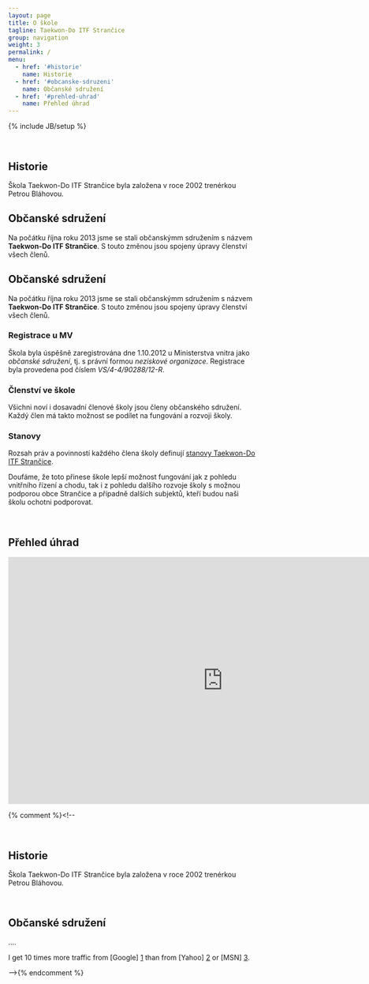 ```yaml
---
layout: page
title: O škole
tagline: Taekwon-Do ITF Strančice
group: navigation
weight: 3
permalink: /
menu:
  - href: '#historie'
    name: Historie
  - href: '#obcanske-sdruzeni'
    name: Občanské sdružení
  - href: '#prehled-uhrad'
    name: Přehled úhrad
---
```

{% include JB/setup %}

<a id="historie" class="shifted-anchor">&nbsp;</a>
## Historie

Škola Taekwon-Do ITF Strančice byla založena v roce 2002 trenérkou Petrou Bláhovou.
<a id="obcanske-sdruzeni" class="shifted-anchor">&nbsp;</a>
## Občanské sdružení 

Na počátku října roku 2013 jsme se stali občanskýmm sdružením s názvem **Taekwon-Do ITF Strančice**. S touto změnou jsou spojeny úpravy členství všech členů.
<a id="obcanske-sdruzeni" class="shifted-anchor">&nbsp;</a>
## Občanské sdružení 

Na počátku října roku 2013 jsme se stali občanskýmm sdružením s názvem **Taekwon-Do ITF Strančice**. S touto změnou jsou spojeny úpravy členství všech členů.

### Registrace u MV
Škola byla úspěšně zaregistrována dne 1.10.2012 u Ministerstva vnitra jako _občanské sdružení_, tj. s právní formou _neziskové organizace_.
Registrace byla provedena pod číslem _VS/4-4/90288/12-R_.

### Členství ve škole
Všichni noví i dosavadní členové školy jsou členy občanského sdružení. Každý člen má takto možnost se podílet na fungování a rozvoji školy.

### Stanovy
Rozsah práv a povinností každého člena školy definují <a href="https://docs.google.com/open?id=0B3nVMASu8XeFY2ZhRGVnbzdtYW8" title="Stanovy Taekwon-Do ITF Strančice" target="_blank">stanovy Taekwon-Do ITF Strančice</a>.

Doufáme, že toto přinese škole lepší možnost fungování jak z pohledu vnitřního řízení a chodu, tak i z pohledu dalšího rozvoje školy s možnou podporou obce Strančice a případně dalších subjektů, kteří budou naši školu ochotni podporovat.

<a id="prehled-uhrad" class="shifted-anchor">&nbsp;</a>
## Přehled úhrad 

<iframe width='870px' height='500px' frameborder='0' src='https://docs.google.com/spreadsheet/pub?key=0AnnVMASu8XeFdENwV2ZfM2tmQkZHUS1nYmhCanljbkE&single=true&gid=60&output=html&widget=true'></iframe>

{% comment %}<!--

<a id="historie" class="shifted-anchor">&nbsp;</a>
## Historie ##

Škola Taekwon-Do ITF Strančice byla založena v roce 2002 trenérkou Petrou Bláhovou.

<a id="obcanske-sdruzeni" class="shifted-anchor">&nbsp;</a>
## Občanské sdružení

....

I get 10 times more traffic from [Google] [1] than from
[Yahoo] [2] or [MSN] [3].

  [1]: http://google.com/        "Google"
  [2]: http://search.yahoo.com/  "Yahoo Search"
  [3]: http://search.msn.com/    "MSN Search"
-->{% endcomment %}

